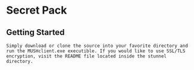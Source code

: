 # Secret Pack
    
## Getting Started
    Simply download or clone the source into your favorite directory and run the MUSHclient.exe executible. If you would like to use SSL/TLS encryption, visit the README file located inside the stunnel directory.

